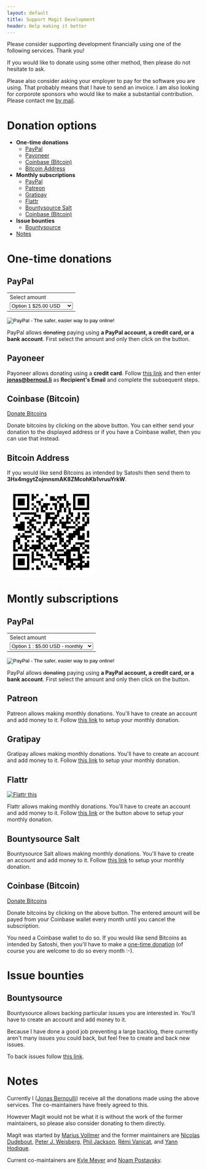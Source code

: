 ```yaml
---
layout: default
title: Support Magit Development
header: Help making it better
---
```


Please consider supporting development financially using one of the
following services. Thank you!

If you would like to donate using some other method, then please do
not hesitate to ask.

Please also consider asking your employer to pay for the software you
are using.  That probably means that I have to send an invoice.  I am
also looking for corporote sponsors who would like to make a
substantial contribution.  Please contact
me [by mail](mailto:jonas@bernoul.li).

# Donation options

* **One-time donations**
  * [PayPal](#paypal)
  * [Payoneer](#payoneer)
  * [Coinbase (Bitcoin)](#coinbase-bitcoin)
  * [Bitcoin Address](#bitcoin-address)
* **Monthly subscriptions**
  * [PayPal](#paypal-1)
  * [Patreon](#patreon)
  * [Gratipay](#gratipay)
  * [Flattr](#flattr)
  * [Bountysource Salt](#bountysource-salt)
  * [Coinbase (Bitcoin)](#coinbase-bitcoin-1)
* **Issue bounties**
  * [Bountysource](#bountysource)
* [Notes](#notes)

# One-time donations

## PayPal

<p>
  <form action="https://www.paypal.com/cgi-bin/webscr" method="post" target="_top">
    <input type="hidden" name="cmd" value="_s-xclick">
    <input type="hidden" name="hosted_button_id" value="E5VAL2TENJHXN">
    <table>
      <tr><td><input type="hidden" name="on0" value="Select amount">Select amount</td></tr><tr><td><select name="os0">
        <option value="Option 1">Option 1 $25.00 USD</option>
        <option value="Option 2">Option 2 $5.00 USD</option>
        <option value="Option 3">Option 3 $10.00 USD</option>
        <option value="Option 4">Option 4 $15.00 USD</option>
        <option value="Option 5">Option 5 $20.00 USD</option>
        <option value="Option 6">Option 6 $35.00 USD</option>
        <option value="Option 7">Option 7 $50.00 USD</option>
        <option value="Option 8">Option 8 $100.00 USD</option>
        <option value="Option 9">Option 9 $200.00 USD</option>
        <option value="Option 10">Option 10 $500.00 USD</option>
      </select> </td></tr>
    </table>
    <input type="hidden" name="currency_code" value="USD">
    <input type="image" src="https://www.paypalobjects.com/en_US/i/btn/btn_paynowCC_LG.gif" border="0" name="submit" alt="PayPal - The safer, easier way to pay online!">
    <img alt="" border="0" src="https://www.paypalobjects.com/en_US/i/scr/pixel.gif" width="1" height="1">
  </form>
</p>

PayPal allows <del>donating</del> paying using **a PayPal account, a
credit card, or a bank account**.  First select the amount and only
then click on the button.

## Payoneer

Payoneer allows donating using a **credit card**.  Follow
[this link][payoneer] and then enter **jonas@bernoul.li** as
**Recipient's Email** and complete the subsequent steps.

## Coinbase (Bitcoin)

<a class="coinbase-button"
   data-code="ff49118ff38dc965d03c1142b7357d12"
   data-button-style="donation_large"
   data-custom="magit-once"
   href="https://www.coinbase.com/checkouts/ff49118ff38dc965d03c1142b7357d12">
  Donate Bitcoins
</a>
<script src="https://www.coinbase.com/assets/button.js" type="text/javascript"></script>

Donate bitcoins by clicking on the above button.  You can either send
your donation to the displayed address or if you have a Coinbase
wallet, then you can use that instead.

## Bitcoin Address

If you would like send Bitcoins as intended by Satoshi then send them to
**3Hx4mgytZojmnsmAK8ZMcohKb1vruuYrkW**.

<img src="/assets/bitcoin.png">

# Montly subscriptions

## PayPal

<p>
  <form action="https://www.paypal.com/cgi-bin/webscr" method="post" target="_top">
    <input type="hidden" name="cmd" value="_s-xclick">
    <input type="hidden" name="hosted_button_id" value="DVMEM9DFA7UHS">
    <table>
      <tr><td><input type="hidden" name="on0" value="Select amount">Select amount</td></tr><tr><td><select name="os0">
        <option value="Option 1">Option 1 : $5.00 USD - monthly</option>
        <option value="Option 2">Option 2 : $2.00 USD - monthly</option>
        <option value="Option 3">Option 3 : $10.00 USD - monthly</option>
        <option value="Option 4">Option 4 : $20.00 USD - monthly</option>
        <option value="Option 5">Option 5 : $1.00 USD - weekly</option>
        <option value="Option 6">Option 6 : $2.00 USD - weekly</option>
        <option value="Option 7">Option 7 : $3.00 USD - weekly</option>
        <option value="Option 8">Option 8 : $4.00 USD - weekly</option>
        <option value="Option 9">Option 9 : $5.00 USD - weekly</option>
        <option value="Option 10">Option 10 : $10.00 USD - weekly</option>
      </select> </td></tr>
    </table>
    <input type="hidden" name="currency_code" value="USD">
    <input type="image" src="https://www.paypalobjects.com/en_US/i/btn/btn_subscribeCC_LG.gif" border="0" name="submit" alt="PayPal - The safer, easier way to pay online!">
    <img alt="" border="0" src="https://www.paypalobjects.com/en_US/i/scr/pixel.gif" width="1" height="1">
  </form>
</p>

PayPal allows <del>donating</del> paying using **a PayPal account, a
credit card, or a bank account**.  First select the amount and only
then click on the button.

## Patreon

Patreon allows making monthly donations.  You'll have to create an
account and add money to it.  Follow [this link][patreon] to setup
your monthly donation.

## Gratipay

Gratipay allows making monthly donations.  You'll have to create an
account and add money to it.  Follow [this link][gratipay] to setup
your monthly donation.

## Flattr

<a href="https://flattr.com/submit/auto?user_id=tarsius&url=http%3A%2F%2Fmagit.vc&title=Magit!%20A%20Git%20Porcelain%20inside%20Emacs&">
  <img src="//button.flattr.com/flattr-badge-large.png" alt="Flattr this" title="Flattr this" border="0">
</a>

Flattr allows making monthly donations.  You'll have to create an
account and add money to it.  Follow [this link][flattr] or the button
above to setup your monthly donation.

## Bountysource Salt

Bountysource Salt allows making monthly donations.  You'll have to
create an account and add money to it.
Follow [this link][bountysource-salt] to setup your monthly donation.

## Coinbase (Bitcoin)

<a class="coinbase-button"
   data-code="d8c9acadc2027c0a0034dd21e820d11b"
   data-button-style="subscription_large"
   data-custom="magit-monthly"
   href="https://www.coinbase.com/checkouts/d8c9acadc2027c0a0034dd21e820d11b">
  Donate Bitcoins
</a>
<script src="https://www.coinbase.com/assets/button.js" type="text/javascript"></script>

Donate bitcoins by clicking on the above button.  The entered amount
will be payed from your Coinbase wallet every month until you cancel
the subscription.

You need a Coinbase wallet to do so.  If you would like send Bitcoins
as intended by Satoshi, then you'll have to make
a [one-time donation](#bitcoin-address) (of course you are welcome to
do so every month :-).

# Issue bounties

## Bountysource

Bountysource allows backing particular issues you are interested in.
You'll have to create an account and add money to it.

Because I have done a good job preventing a large backlog, there
currently aren't many issues you could back, but feel free to create
and back new issues.

To back issues follow [this link][bountysource].

# Notes

Currently I ([Jonas Bernoulli][jonas]) receive all the donations made
using the above services.  The co-maintainers have freely agreed to
this.

However Magit would not be what it is without the work of the former
maintainers, so please also consider donating to them directly.

Magit was started by [Marius Vollmer][marius] and the former
maintainers are [Nicolas Dudebout][nicolas], [Peter J. Weisberg][peter],
[Phil Jackson][phil], [Rémi Vanicat][remi], and [Yann Hodique][yann].

Current co-maintainers are [Kyle Meyer][kyle] and [Noam Postavsky][noam].

[payoneer]:          https://load.payoneer.com
[patreon]:           https://www.patreon.com/tarsius
[gratipay]:          https://gratipay.com/magit
[flattr]:            https://flattr.com/thing/4143008
[bountysource]:      https://www.bountysource.com/teams/magit
[bountysource-salt]: https://salt.bountysource.com/teams/magit

[jonas]:   https://emacsair.me
[kyle]:    https://github.com/kyleam
[marius]:  https://github.com/mvollmer
[nicolas]: http://dudebout.com
[noam]:    https://github.com/npostavs
[peter]:   https://github.com/pjweisberg
[phil]:    https://github.com/philjackson
[remi]:    https://github.com/vanicat
[yann]:    http://www.hodique.info
